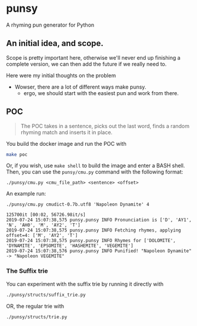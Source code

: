 # punsy
A rhyming pun generator for Python

## An initial idea, and scope.

Scope is pretty important here, otherwise we'll never end up finishing a complete version, we can then add the future if we really need to.

Here were my initial thoughts on the problem

* Wowser, there are a lot of different ways make punsy.
  - ergo, we should start with the easiest pun and work from there.

## POC

> The POC takes in a sentence, picks out the last word, finds a random rhyming match and inserts it in place.

You build the docker image and run the POC with

```bash
make poc
```

Or, if you wish, use `make shell` to build the image and enter a BASH shell. Then, you can use the `punsy/cmu.py` command with the following format:

```text
./punsy/cmu.py <cmu_file_path> <sentence> <offset>
```

An example run:

```text
./punsy/cmu.py cmudict-0.7b.utf8 'Napoleon Dynamite' 4

125700it [00:02, 56726.98it/s]
2019-07-24 15:07:38,575 punsy.punsy INFO Pronunciation is ['D', 'AY1', 'N', 'AH0', 'M', 'AY2', 'T']
2019-07-24 15:07:38,575 punsy.punsy INFO Fetching rhymes, applying offset=4: ['M', 'AY2', 'T']
2019-07-24 15:07:38,575 punsy.punsy INFO Rhymes for ['DOLOMITE', 'DYNAMITE', 'EPSOMITE', 'HASHEMITE', 'VEGEMITE']
2019-07-24 15:07:38,576 punsy.punsy INFO Punified! "Napoleon Dynamite" -> "Napoleon VEGEMITE"
```

### The Suffix trie

You can experiment with the suffix trie by running it directly with

```bash
./punsy/structs/suffix_trie.py
```

OR, the regular trie with

```bash
./punsy/structs/trie.py
```

